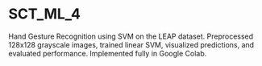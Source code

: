 # SCT_ML_4
Hand Gesture Recognition using SVM on the LEAP dataset. Preprocessed 128x128 grayscale images, trained linear SVM, visualized predictions, and evaluated performance. Implemented fully in Google Colab.
